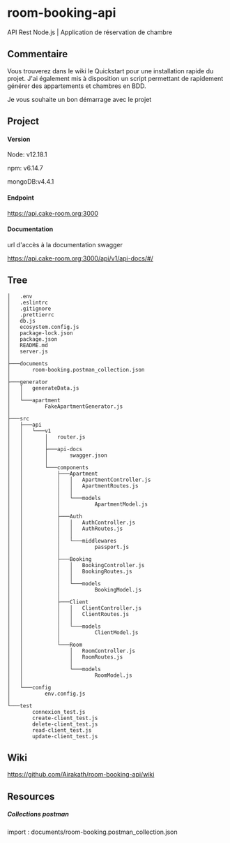 ﻿# room-booking-api
API Rest Node.js | Application de réservation de chambre

## Commentaire
Vous trouverez dans le wiki le Quickstart pour une installation rapide du projet.
J'ai également mis à disposition un script permettant de rapidement générer des appartements et chambres en BDD.

Je vous souhaite un bon démarrage avec le projet

## Project

#### Version
Node: v12.18.1

npm: v6.14.7

mongoDB:v4.4.1

#### Endpoint

https://api.cake-room.org:3000


#### Documentation 

url d'accès à la documentation swagger

https://api.cake-room.org:3000/api/v1/api-docs/#/


## Tree
```
│   .env
│   .eslintrc
│   .gitignore
│   .prettierrc
│   db.js
│   ecosystem.config.js
│   package-lock.json
│   package.json
│   README.md
│   server.js
│
├───documents
│       room-booking.postman_collection.json
│
├───generator
│   │   generateData.js
│   │
│   └───apartment
│           FakeApartmentGenerator.js
│
├───src
│   ├───api
│   │   └───v1
│   │       │   router.js
│   │       │
│   │       ├───api-docs
│   │       │       swagger.json
│   │       │
│   │       └───components
│   │           ├───Apartment
│   │           │   │   ApartmentController.js
│   │           │   │   ApartmentRoutes.js
│   │           │   │
│   │           │   └───models
│   │           │           ApartmentModel.js
│   │           │
│   │           ├───Auth
│   │           │   │   AuthController.js
│   │           │   │   AuthRoutes.js
│   │           │   │
│   │           │   └───middlewares
│   │           │           passport.js
│   │           │
│   │           ├───Booking
│   │           │   │   BookingController.js
│   │           │   │   BookingRoutes.js
│   │           │   │
│   │           │   └───models
│   │           │           BookingModel.js
│   │           │
│   │           ├───Client
│   │           │   │   ClientController.js
│   │           │   │   ClientRoutes.js
│   │           │   │
│   │           │   └───models
│   │           │           ClientModel.js
│   │           │
│   │           └───Room
│   │               │   RoomController.js
│   │               │   RoomRoutes.js
│   │               │
│   │               └───models
│   │                       RoomModel.js
│   │
│   └───config
│           env.config.js
│
└───test
        connexion_test.js
        create-client_test.js
        delete-client_test.js
        read-client_test.js
        update-client_test.js
```

## Wiki

https://github.com/Airakath/room-booking-api/wiki


## Resources

##### Collections postman
import : documents/room-booking.postman_collection.json

